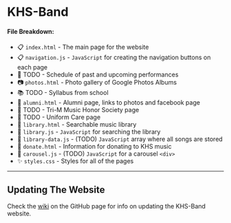 # KHS-Band

#### File Breakdown:
* 📋 `index.html` - The main page for the website
* 📋 `navigation.js` - `JavaScript` for creating the navigation buttons on each page
* 📅 TODO - Schedule of past and upcoming performances
* 📷 `photos.html` - Photo gallery of Google Photos Albums
* 📚 TODO - Syllabus from school
* 🏫 `alumni.html` - Alumni page, links to photos and facebook page
* 🎵 TODO - Tri-M Music Honor Society page
* 👔 TODO - Uniform Care page
* 🎼 `library.html` - Searchable music library
* 🎼 `library.js` - `JavaScript` for searching the library
* 🎼 `library-data.js` - (TODO) `JavaScript` array where all songs are stored
* 💸 `donate.html` - Information for donating to KHS music
* 🎠 `carousel.js` - (TODO) `JavaScript` for a carousel `<div>`
* ✨ `styles.css` - Styles for all of the pages

---
## Updating The Website

Check the [wiki](https://github.com/EagleSoftworks/KHS-Band/wiki "KHS-Band GitHub Wiki") on the GitHub page for info on updating the KHS-Band website.